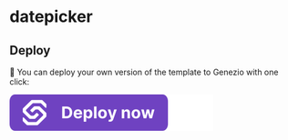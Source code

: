 # datepicker

## Deploy

:rocket: You can deploy your own version of the template to Genezio with one click:

[![Deploy to Genezio](https://raw.githubusercontent.com/Genez-io/graphics/main/svg/deploy-button.svg)](https://app.genez.io/start/deploy?repository=https://github.com/creativetimofficial/datepicker&utm_source=github&utm_medium=referral&utm_campaign=github-creativetim&utm_term=deploy-project&utm_content=button-head)
